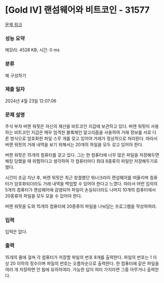 # [Gold IV] 랜섬웨어와 비트코인 - 31577 

[문제 링크](https://www.acmicpc.net/problem/31577) 

### 성능 요약

메모리: 4528 KB, 시간: 0 ms

### 분류

해 구성하기

### 제출 일자

2024년 4월 23일 12:07:06

### 문제 설명

<p>주식 부자 버렌 워핏은 자신의 재산을 비트코인 지갑에 보관하고 있다. 버렌 워핏이 사용하는 비트코인 지갑은 매우 엄격한 블록체인 알고리즘을 사용하여 거래 정보를 서로 다른 방식으로 암호화한 파일 스무 개를 갖고 있어야 거래가 정상적으로 처리된다. 따라서 버렌 워핏의 거래 내역을 보기 위해서는 20개의 파일을 모두 갖고 있어야 한다.</p>

<p>버렌 워핏은 15개의 컴퓨터를 갖고 있다. 그는 한 컴퓨터에 너무 많은 파일을 저장해두면 해킹 당했을 때 위험하다고 생각하여 각 컴퓨터마다 최대 8종류의 파일만 저장해두기로 했다.</p>

<p>시간이 조금 지난 후, 버렌 워핏은 최근 창궐했던 워너크라이 랜섬웨어를 떠올리며 컴퓨터가 암호화되더라도 거래 내역을 백업할 수 있어야 한다고 느꼈다. 따라서 어떤 임의의 5개의 컴퓨터가 랜섬웨어에 감염되어 파일이 손실되더라도 나머지 10개의 컴퓨터에서 20종류의 파일을 모두 모을 수 있어야 한다.</p>

<p>버렌 워핏을 도와 15개의 컴퓨터에 20종류의 파일을 나눠담는 프로그램을 작성하여라.</p>

### 입력 

 <p>입력은 없다.</p>

### 출력 

 <p>15개의 줄에 걸쳐 각 컴퓨터가 저장할 파일의 번호 8개를 출력한다. 파일의 번호는 1 이상 20 이하의 정수이며 파일의 번호는 오름차순으로 출력한다. 한 컴퓨터에 같은 파일을 여러 개 저장하면 안 됨에 유의하여라. 가능한 답이 여러 가지라면 그중 아무거나 출력한다.</p>

